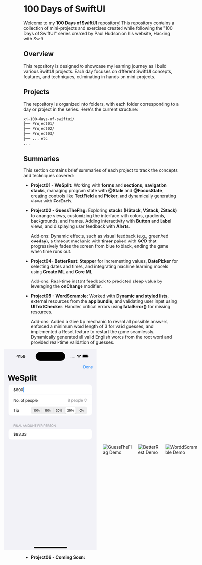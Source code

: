 # 100 Days of SwiftUI

Welcome to my **100 Days of SwiftUI** repository! This repository contains a collection of mini-projects and exercises created while following the "100 Days of SwiftUI" series created by Paul Hudson on his website, Hacking with Swift.

## Overview
This repository is designed to showcase my learning journey as I build various SwiftUI projects. Each day focuses on different SwiftUI concepts, features, and techniques, culminating in hands-on mini-projects.

## Projects
The repository is organized into folders, with each folder corresponding to a day or project in the series. Here's the current structure:

```
xj-100-days-of-swiftui/
├── Project01/
├── Project02/
├── Project03/
├── ... etc
...
```

## Summaries
This section contains brief summaries of each project to track the concepts and techniques covered:

- **Project01 - WeSplit:** Working with **forms** and **sections**, **navigation stacks**, managing program state with **@State** and **@FocusState**, creating controls like **TextField** and **Picker**, and dynamically generating views with **ForEach**.

- **Project02 - GuessTheFlag:** Exploring **stacks (HStack, VStack, ZStack)** to arrange views, customizing the interface with colors, gradients, backgrounds, and frames. Adding interactivity with **Button** and **Label** views, and displaying user feedback with **Alerts**.
  
  Add-ons: Dynamic effects, such as visual feedback (e.g., green/red **overlay**), a timeout mechanic with **timer** paired with **GCD** that progressively fades the screen from blue to black, ending the game when time runs out.

- **Project04- BetterRest:** **Stepper** for incrementing values, **DatePicker** for selecting dates and times, and integrating machine learning models using **Create ML** and **Core ML**
  
  Add-ons: Real-time instant feedback to predicted sleep value by leveraging the **onChange** modifier.

- **Project05 - WordScramble:** Worked with **Dynamic and styled lists**, external resources from the **app bundle**, and validating user input using **UITextChecker**. Handled critical errors using **fatalError()** for missing resources.

  Add-ons: Added a Give Up mechanic to reveal all possible answers, enforced a minimum word length of 3 for valid guesses, and implemented a Reset feature to restart the game seamlessly. Dynamically generated all valid English words from the root word and provided real-time validation of guesses.

<div style="display: flex; justify-content: center; align-items: center; gap: 20px;">
<img src="https://github.com/XJ-UoG/xj-100-days-of-swiftui/blob/main/demo/WeSplitDemo.png" alt="WeSplit Demo" width="300">
<img src="https://github.com/XJ-UoG/xj-100-days-of-swiftui/blob/main/demo/GuessTheFlagDemo.gif" alt="GuessTheFlag Demo" width="300">
<img src="https://github.com/XJ-UoG/xj-100-days-of-swiftui/blob/main/demo/BetterRestDemo.gif" alt="BetterRest Demo" width="300">
<img src="https://github.com/XJ-UoG/xj-100-days-of-swiftui/blob/main/demo/WorddScrambleDemo.gif" alt="WorddScramble Demo" width="300">
</div>

- **Project06 - Coming Soon:**
